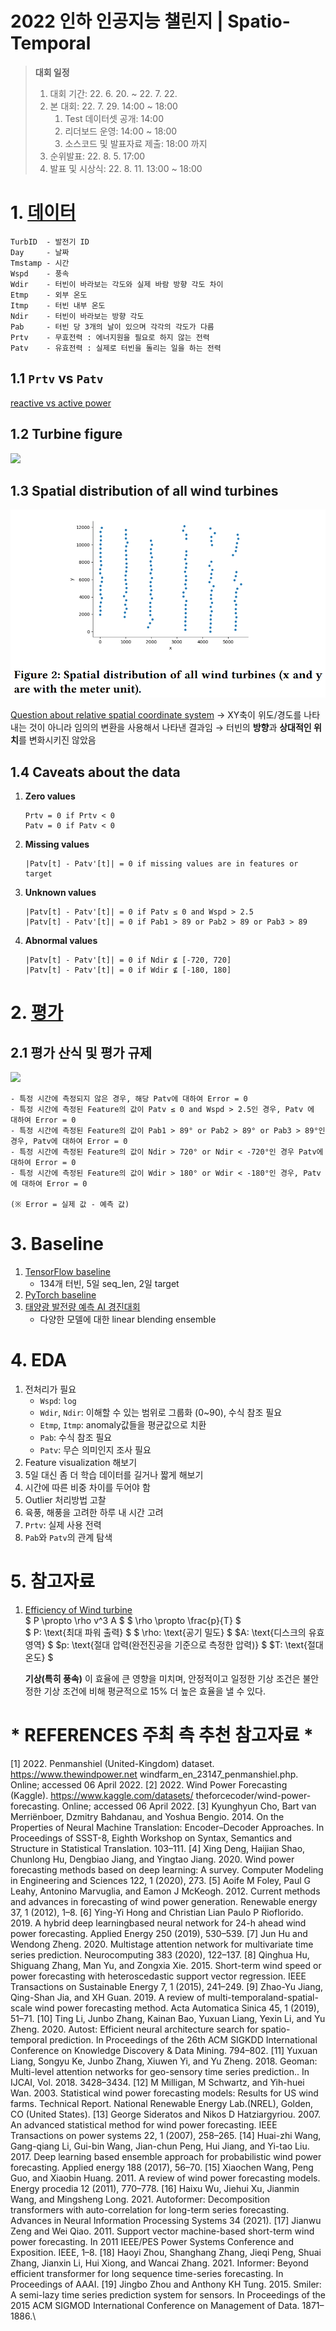 # 2022 인하 인공지능 챌린지 | Spatio-Temporal

> **대회 일정**
> 
> 1. 대회 기간: 22. 6. 20. ~ 22. 7. 22.
> 2. 본 대회: 22. 7. 29. 14:00 ~ 18:00
>    1. Test 데이터셋 공개: 14:00
>    2. 리더보드 운영: 14:00 ~ 18:00
>    3. 소스코드 및 발표자료 제출: 18:00 까지
> 3. 순위발표: 22. 8. 5. 17:00
> 4. 발표 및 시상식: 22. 8. 11. 13:00 ~ 18:00


# 1. [데이터](https://dacon.io/competitions/official/235926/talkboard/406431?page=1&dtype=recent)

```
TurbID  - 발전기 ID
Day     - 날짜
Tmstamp - 시간
Wspd    - 풍속
Wdir    - 터빈이 바라보는 각도와 실제 바람 방향 각도 차이
Etmp    - 외부 온도
Itmp    - 터빈 내부 온도
Ndir    - 터빈이 바라보는 방향 각도
Pab     - 터빈 당 3개의 날이 있으며 각각의 각도가 다름
Prtv    - 무효전력 : 에너지원을 필요로 하지 않는 전력
Patv    - 유효전력 : 실제로 터빈을 돌리는 일을 하는 전력
```

## 1.1 `Prtv` vs `Patv`
[reactive vs active power](https://www.youtube.com/watch?v=rY-mcPmL8u0)

## 1.2  Turbine figure
![](http://bj.bcebos.com/v1/ai-studio-match/file/31b165c6dce04593ac7f5deb0606a16fd051867fb08f48b0a9ad5e0bff3538db?authorization=bce-auth-v1%2F0ef6765c1e494918bc0d4c3ca3e5c6d1%2F2022-03-15T15%3A09%3A13Z%2F-1%2F%2Ff41f2106693b19cbc023ac3db2369f1f8ad9d8b8e82a0425b381e80c37b89bdc)

## 1.3 Spatial distribution of all wind turbines
![](assets/1.png)

[Question about relative spatial coordinate system](https://github.com/PaddlePaddle/PaddleSpatial/discussions/179)
→ XY축이 위도/경도를 나타내는 것이 아니라 임의의 변환을 사용해서 나타낸 결과임
→ 터빈의 **방향**과 **상대적인 위치**를 변화시키진 않았음

## 1.4 Caveats about the data
1. **Zero values**
   ```
   Prtv = 0 if Prtv < 0
   Patv = 0 if Patv < 0
   ```
2. **Missing values**
   ```
   |Patv[t] - Patv'[t]| = 0 if missing values are in features or target
   ```
3. **Unknown values**
   ```
   |Patv[t] - Patv'[t]| = 0 if Patv ≤ 0 and Wspd > 2.5
   |Patv[t] - Patv'[t]| = 0 if Pab1 > 89 or Pab2 > 89 or Pab3 > 89
   ```
4. **Abnormal values**
   ```
   |Patv[t] - Patv'[t]| = 0 if Ndir ⊈ [-720, 720]
   |Patv[t] - Patv'[t]| = 0 if Wdir ⊈ [-180, 180]
   ```


# 2. [평가](https://dacon.io/competitions/official/235926/overview/rules)
## 2.1 평가 산식 및 평가 규제
![](https://dacon.s3.ap-northeast-2.amazonaws.com/competition/235926/editor-image/1656482296560399.jpeg)

```
- 특정 시간에 측정되지 않은 경우, 해당 Patv에 대하여 Error = 0
- 특정 시간에 측정된 Feature의 값이 Patv ≤ 0 and Wspd > 2.5인 경우, Patv 에 대하여 Error = 0
- 특정 시간에 측정된 Feature의 값이 Pab1 > 89° or Pab2 > 89° or Pab3 > 89°인 경우, Patv에 대하여 Error = 0
- 특정 시간에 측정된 Feature의 값이 Ndir > 720° or Ndir < -720°인 경우 Patv에 대하여 Error = 0
- 특정 시간에 측정된 Feature의 값이 Wdir > 180° or Wdir < -180°인 경우, Patv에 대하여 Error = 0

(※ Error = 실제 값 - 예측 값)
```


# 3. Baseline
1. [TensorFlow baseline](https://dacon.io/competitions/official/235926/codeshare/5220?page=1&dtype=recent)
   - 134개 터빈, 5일 seq_len, 2일 target
2. [PyTorch baseline](https://dacon.io/competitions/official/235926/codeshare/5289?page=1&dtype=recent)
3. [태양광 발전량 예측 AI 경진대회](https://dacon.io/competitions/official/235680/codeshare/2366?page=1&dtype=recent)
   - 다양한 모델에 대한 linear blending ensemble


# 4. EDA
1. 전처리가 필요
   - `Wspd`: `log`
   - `Wdir`, `Ndir`: 이해할 수 있는 범위로 그룹화 (0~90), 수식 참조 필요
   - `Etmp`, `Itmp`: anomaly값들을 평균값으로 치환
   - `Pab`: 수식 참조 필요
   - `Patv`: 무슨 의미인지 조사 필요
2. Feature visualization 해보기
3. 5일 대신 좀 더 학습 데이터를 길거나 짧게 해보기
4. 시간에 따른 비중 차이를 두어야 함
5. Outlier 처리방법 고찰
6. 육풍, 해풍을 고려한 하루 내 시간 고려
7. `Prtv`: 실제 사용 전력
8. `Pab`와 `Patv`의 관계 탐색


# 5. 참고자료
1. [Efficiency of Wind turbine](https://en.wikipedia.org/wiki/Wind_turbine#Efficiency) \
   $ P \propto \rho v^3 A $
   $ \rho \propto \frac{p}{T} $
   <br>
   $ P: \text{최대 파워 출력} $
   $ \rho: \text{공기 밀도} $
   $A: \text{디스크의 유효 영역} $
   $p: \text{절대 압력(완전진공을 기준으로 측정한 압력)} $
   $T: \text{절대 온도} $
   <br>

   **기상(특히 풍속)** 이 효율에 큰 영향을 미치며, 안정적이고 일정한 기상 조건은 불안정한 기상 조건에 비해 평균적으로 15% 더 높은 효율을 낼 수 있다.   


# * REFERENCES 주최 측 추천 참고자료 *

[1] 2022. Penmanshiel (United-Kingdom) dataset. https://www.thewindpower.net
windfarm_en_23147_penmanshiel.php. Online; accessed 06 April 2022.
[2] 2022. Wind Power Forecasting (Kaggle). https://www.kaggle.com/datasets/
theforcecoder/wind-power-forecasting. Online; accessed 06 April 2022.
[3] Kyunghyun Cho, Bart van Merriënboer, Dzmitry Bahdanau, and Yoshua Bengio. 2014. On the Properties of Neural Machine Translation: Encoder–Decoder Approaches. In Proceedings of SSST-8, Eighth Workshop on Syntax, Semantics and
Structure in Statistical Translation. 103–111.
[4] Xing Deng, Haijian Shao, Chunlong Hu, Dengbiao Jiang, and Yingtao Jiang. 2020.
Wind power forecasting methods based on deep learning: A survey. Computer
Modeling in Engineering and Sciences 122, 1 (2020), 273.
[5] Aoife M Foley, Paul G Leahy, Antonino Marvuglia, and Eamon J McKeogh. 2012.
Current methods and advances in forecasting of wind power generation. Renewable energy 37, 1 (2012), 1–8.
[6] Ying-Yi Hong and Christian Lian Paulo P Rioflorido. 2019. A hybrid deep learningbased neural network for 24-h ahead wind power forecasting. Applied Energy
250 (2019), 530–539.
[7] Jun Hu and Wendong Zheng. 2020. Multistage attention network for multivariate
time series prediction. Neurocomputing 383 (2020), 122–137.
[8] Qinghua Hu, Shiguang Zhang, Man Yu, and Zongxia Xie. 2015. Short-term wind
speed or power forecasting with heteroscedastic support vector regression. IEEE
Transactions on Sustainable Energy 7, 1 (2015), 241–249.
[9] Zhao-Yu Jiang, Qing-Shan Jia, and XH Guan. 2019. A review of multi-temporaland-spatial-scale wind power forecasting method. Acta Automatica Sinica 45, 1
(2019), 51–71.
[10] Ting Li, Junbo Zhang, Kainan Bao, Yuxuan Liang, Yexin Li, and Yu Zheng. 2020.
Autost: Efficient neural architecture search for spatio-temporal prediction. In
Proceedings of the 26th ACM SIGKDD International Conference on Knowledge
Discovery & Data Mining. 794–802.
[11] Yuxuan Liang, Songyu Ke, Junbo Zhang, Xiuwen Yi, and Yu Zheng. 2018. Geoman:
Multi-level attention networks for geo-sensory time series prediction.. In IJCAI,
Vol. 2018. 3428–3434.
[12] M Milligan, M Schwartz, and Yih-huei Wan. 2003. Statistical wind power forecasting models: Results for US wind farms. Technical Report. National Renewable
Energy Lab.(NREL), Golden, CO (United States).
[13] George Sideratos and Nikos D Hatziargyriou. 2007. An advanced statistical
method for wind power forecasting. IEEE Transactions on power systems 22, 1
(2007), 258–265.
[14] Huai-zhi Wang, Gang-qiang Li, Gui-bin Wang, Jian-chun Peng, Hui Jiang, and
Yi-tao Liu. 2017. Deep learning based ensemble approach for probabilistic wind
power forecasting. Applied energy 188 (2017), 56–70.
[15] Xiaochen Wang, Peng Guo, and Xiaobin Huang. 2011. A review of wind power
forecasting models. Energy procedia 12 (2011), 770–778.
[16] Haixu Wu, Jiehui Xu, Jianmin Wang, and Mingsheng Long. 2021. Autoformer: Decomposition transformers with auto-correlation for long-term series forecasting.
Advances in Neural Information Processing Systems 34 (2021).
[17] Jianwu Zeng and Wei Qiao. 2011. Support vector machine-based short-term wind
power forecasting. In 2011 IEEE/PES Power Systems Conference and Exposition.
IEEE, 1–8.
[18] Haoyi Zhou, Shanghang Zhang, Jieqi Peng, Shuai Zhang, Jianxin Li, Hui Xiong,
and Wancai Zhang. 2021. Informer: Beyond efficient transformer for long sequence time-series forecasting. In Proceedings of AAAI.
[19] Jingbo Zhou and Anthony KH Tung. 2015. Smiler: A semi-lazy time series prediction system for sensors. In Proceedings of the 2015 ACM SIGMOD International
Conference on Management of Data. 1871–1886.\

